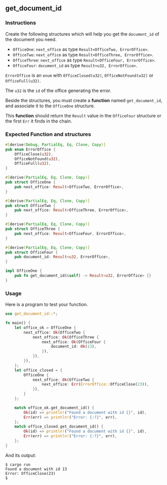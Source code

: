 ## get_document_id

### Instructions

Create the following structures which will help you get the `document_id` of the document you need.

- `OfficeOne`: `next_office` as type `Result<OfficeTwo, ErrorOffice>`.
- `OfficeTwo`: `next_office` as type `Result<OfficeThree, ErrorOffice>`.
- `OfficeThree`: `next_office` as type `Result<OfficeFour, ErrorOffice>`.
- `OfficeFour`: `document_id` as type `Result<u32, ErrorOffice>`.

`ErrorOffice` is an `enum` with `OfficeClosed(u32)`, `OfficeNotFound(u32)` or `OfficeFull(u32)`.

The `u32` is the `id` of the office generating the error.

Beside the structures, you must create a **function** named `get_document_id`, and associate it to the `OfficeOne` structure.

This **function** should return the `Result` value in the `OfficeFour` structure or the first `Err` it finds in the chain.

### Expected Function and structures

```rust
#[derive(Debug, PartialEq, Eq, Clone, Copy)]
pub enum ErrorOffice {
    OfficeClose(u32),
    OfficeNotFound(u32),
    OfficeFull(u32),
}

#[derive(PartialEq, Eq, Clone, Copy)]
pub struct OfficeOne {
    pub next_office: Result<OfficeTwo, ErrorOffice>,
}

#[derive(PartialEq, Eq, Clone, Copy)]
pub struct OfficeTwo {
    pub next_office: Result<OfficeThree, ErrorOffice>,
}

#[derive(PartialEq, Eq, Clone, Copy)]
pub struct OfficeThree {
    pub next_office: Result<OfficeFour, ErrorOffice>,
}

#[derive(PartialEq, Eq, Clone, Copy)]
pub struct OfficeFour {
    pub document_id: Result<u32, ErrorOffice>,
}

impl OfficeOne {
    pub fn get_document_id(&self) -> Result<u32, ErrorOffice> {}
}
```

### Usage

Here is a program to test your function.

```rust
use get_document_id::*;

fn main() {
    let office_ok = OfficeOne {
        next_office: Ok(OfficeTwo {
            next_office: Ok(OfficeThree {
                next_office: Ok(OfficeFour {
                    document_id: Ok(13),
                }),
            }),
        }),
    };
    let office_closed = {
        OfficeOne {
            next_office: Ok(OfficeTwo {
                next_office: Err(ErrorOffice::OfficeClose(23)),
            }),
        }
    };

    match office_ok.get_document_id() {
        Ok(id) => println!("Found a document with id {}", id),
        Err(err) => println!("Error: {:?}", err),
    };
    match office_closed.get_document_id() {
        Ok(id) => println!("Found a document with id {}", id),
        Err(err) => println!("Error: {:?}", err),
    };
}

```

And its output:

```console
$ cargo run
Found a document with id 13
Error: OfficeClose(23)
$
```